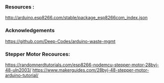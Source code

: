 ### Resources :

http://arduino.esp8266.com/stable/package_esp8266com_index.json

### Acknowledgements

https://github.com/Deep-Codes/arduino-waste-mgmt

### Stepper Motor Recources:

https://randomnerdtutorials.com/esp8266-nodemcu-stepper-motor-28byj-48-uln2003/
https://www.makerguides.com/28byj-48-stepper-motor-arduino-tutorial/
